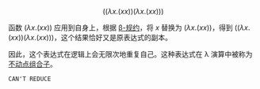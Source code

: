 $$
((λx.(x x))(λx.(x x)))
$$

函数 $(λx.(x x))$ 应用到自身上，根据 [β-规约](https://en.wikipedia.org/wiki/Lambda_calculus#%CE%B2-reduction)，将 $x$ 替换为 $(λx.(x x))$，得到 $((λx.(x x))(λx.(x x)))$，这个结果恰好又是原表达式的副本。

因此，这个表达式在逻辑上会无限次地重复自己。这种表达式在 λ 演算中被称为[不动点组合子](https://en.wikipedia.org/wiki/Fixed-point_combinator)。

```title="solution"
CAN'T REDUCE
```
